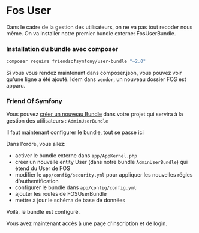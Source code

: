 # Fos User

Dans le cadre de la gestion des utilisateurs, 
on ne va pas tout recoder nous même. On va installer notre premier bundle externe: FosUserBundle.


### Installation du bundle avec composer

```bash
composer require friendsofsymfony/user-bundle "~2.0"
```

Si vous vous rendez maintenant dans composer.json, vous pouvez voir qu'une ligne a été ajouté. 
Idem dans `vendor`, un nouveau dossier FOS est apparu.


### Friend Of Symfony

Vous pouvez [créer un nouveau Bundle](http://symfony.com/doc/current/bundles/SensioGeneratorBundle/commands/generate_bundle.html) dans votre projet qui servira à la gestion des utilisateurs : `AdminUserBundle`

Il faut maintenant configurer le bundle, tout se passe [ici](https://symfony.com/doc/master/bundles/FOSUserBundle/index.html)


Dans l'ordre, vous allez:
- activer le bundle externe dans `app/AppKernel.php`
- créer un nouvelle entity User (dans notre bundle `AdminUserBundle`) qui étend du User de FOS
- modifier le `app/config/security.yml` pour appliquer les nouvelles régles d'authentification
- configurer le bundle dans `app/config/config.yml`
- ajouter les routes de FOSUserBundle
- mettre à jour le schéma de base de données

Voilà, le bundle est configuré.

Vous avez maintenant accès à une page d'inscription et de login.
